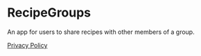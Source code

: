 # RecipeGroups
An app for users to share recipes with other members of a group.

<a href="https://ryanmorgan91.github.io/RecipeGroups/PrivacyPolicy">Privacy Policy</a>
